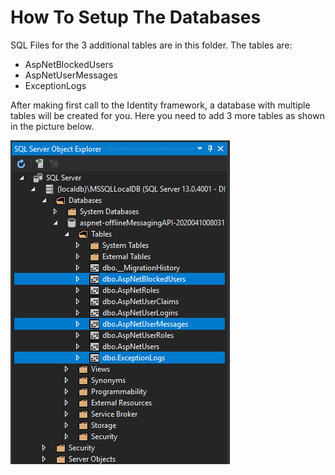# How To Setup The Databases

SQL Files for the 3 additional tables are in this folder. The tables are:
* AspNetBlockedUsers
* AspNetUserMessages
* ExceptionLogs


After making first call to the Identity framework, a database with multiple tables will be created for you. Here you need to add 3 more tables as shown in the picture below.

![Additional Tables](HowDBStructureShouldBe.PNG)